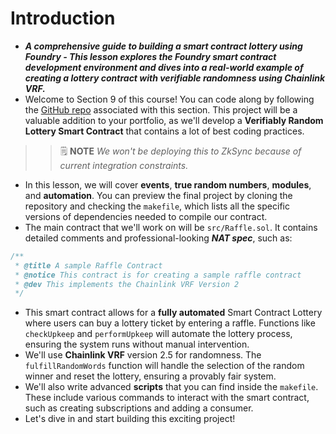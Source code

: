 # Introduction
- ***A comprehensive guide to building a smart contract lottery using Foundry - This lesson explores the Foundry smart contract development environment and dives into a real-world example of creating a lottery contract with verifiable randomness using Chainlink VRF.***
- Welcome to Section 9 of this course! You can code along by following the [GitHub repo](https://github.com/Cyfrin/foundry-smart-contract-lottery-cu) associated with this section. This project will be a valuable addition to your portfolio, as we'll develop a **Verifiably Random Lottery Smart Contract** that contains a lot of best coding practices.

>> 🗒️ **NOTE** *We won't be deploying this to ZkSync because of current integration constraints.*

- In this lesson, we will cover **events**, **true random numbers**, **modules**, and **automation**. You can preview the final project by cloning the repository and checking the `makefile`, which lists all the specific versions of dependencies needed to compile our contract.
- The main contract that we'll work on will be `src/Raffle.sol`. It contains detailed comments and professional-looking ***NAT spec***, such as:
```javascript
/**
 * @title A sample Raffle Contract
 * @notice This contract is for creating a sample raffle contract
 * @dev This implements the Chainlink VRF Version 2
 */
```

- This smart contract allows for a **fully automated** Smart Contract Lottery where users can buy a lottery ticket by entering a raffle. Functions like `checkUpkeep` and `performUpkeep` will automate the lottery process, ensuring the system runs without manual intervention.
- We'll use **Chainlink VRF** version 2.5 for randomness. The `fulfillRandomWords` function will handle the selection of the random winner and reset the lottery, ensuring a provably fair system.
- We'll also write advanced **scripts** that you can find inside the `makefile`. These include various commands to interact with the smart contract, such as creating subscriptions and adding a consumer.
- Let's dive in and start building this exciting project!
